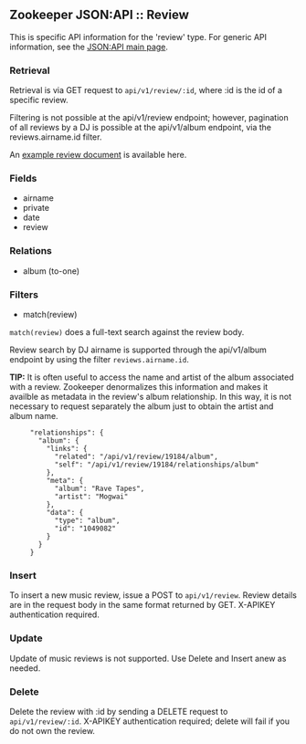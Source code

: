 ## Zookeeper JSON:API :: Review

This is specific API information for the 'review' type.  For generic API
information, see the [JSON:API main page](./API.md).

### Retrieval

Retrieval is via GET request to `api/v1/review/:id`, where :id is
the id of a specific review.

Filtering is not possible at the api/v1/review endpoint; however,
pagination of all reviews by a DJ is possible at the api/v1/album
endpoint, via the reviews.airname.id filter.

An [example review document](Samples.md#review) is available here.

### Fields

* airname
* private
* date
* review

### Relations

* album (to-one)

### Filters

* match(review)

`match(review)` does a full-text search against the review body.

Review search by DJ airname is supported through the api/v1/album
endpoint by using the filter `reviews.airname.id`.

**TIP:** It is often useful to access the name and artist of the album
associated with a review.  Zookeeper denormalizes this information and
makes it availble as metadata in the review's album relationship.  In
this way, it is not necessary to request separately the album just to
obtain the artist and album name.
````
     "relationships": {
       "album": {
         "links": {
           "related": "/api/v1/review/19184/album",
           "self": "/api/v1/review/19184/relationships/album"
         },
         "meta": {
           "album": "Rave Tapes",
           "artist": "Mogwai"
         },
         "data": {
           "type": "album",
           "id": "1049082"
         }
       }
     }
````

### Insert

To insert a new music review, issue a POST to `api/v1/review`.  Review
details are in the request body in the same format returned by GET.
X-APIKEY authentication required.

### Update

Update of music reviews is not supported.  Use Delete and Insert anew
as needed.

### Delete

Delete the review with :id by sending a DELETE request to
`api/v1/review/:id`.  X-APIKEY authentication required; delete
will fail if you do not own the review.

